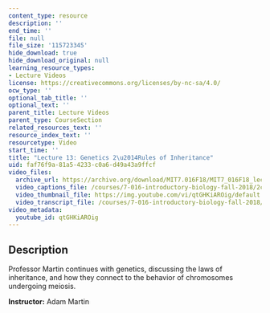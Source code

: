 ```yaml
---
content_type: resource
description: ''
end_time: ''
file: null
file_size: '115723345'
hide_download: true
hide_download_original: null
learning_resource_types:
- Lecture Videos
license: https://creativecommons.org/licenses/by-nc-sa/4.0/
ocw_type: ''
optional_tab_title: ''
optional_text: ''
parent_title: Lecture Videos
parent_type: CourseSection
related_resources_text: ''
resource_index_text: ''
resourcetype: Video
start_time: ''
title: "Lecture 13: Genetics 2\u2014Rules of Inheritance"
uid: faf76f9a-81a5-4233-c0a6-d49a43a9ffcf
video_files:
  archive_url: https://archive.org/download/MIT7.016F18/MIT7_016F18_lec13_300k.mp4
  video_captions_file: /courses/7-016-introductory-biology-fall-2018/2c05e0e8427855c58fecc09991adc589_qtGHKiAROig.vtt
  video_thumbnail_file: https://img.youtube.com/vi/qtGHKiAROig/default.jpg
  video_transcript_file: /courses/7-016-introductory-biology-fall-2018/d0e1bcd38be3f2c108d4f4ceebb0515c_qtGHKiAROig.pdf
video_metadata:
  youtube_id: qtGHKiAROig
---
```


Description
-----------

Professor Martin continues with genetics, discussing the laws of inheritance, and how they connect to the behavior of chromosomes undergoing meiosis.

**Instructor:** Adam Martin

